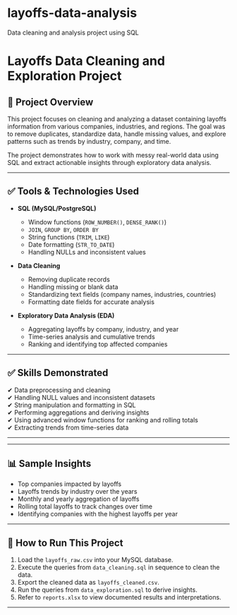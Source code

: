 # layoffs-data-analysis
Data cleaning and analysis project using SQL
# Layoffs Data Cleaning and Exploration Project

## 📂 Project Overview
This project focuses on cleaning and analyzing a dataset containing layoffs information from various companies, industries, and regions. The goal was to remove duplicates, standardize data, handle missing values, and explore patterns such as trends by industry, company, and time.

The project demonstrates how to work with messy real-world data using SQL and extract actionable insights through exploratory data analysis.

---

## ✅ Tools & Technologies Used
- **SQL (MySQL/PostgreSQL)**
  - Window functions (`ROW_NUMBER()`, `DENSE_RANK()`)
  - `JOIN`, `GROUP BY`, `ORDER BY`
  - String functions (`TRIM`, `LIKE`)
  - Date formatting (`STR_TO_DATE`)
  - Handling NULLs and inconsistent values

- **Data Cleaning**
  - Removing duplicate records
  - Handling missing or blank data
  - Standardizing text fields (company names, industries, countries)
  - Formatting date fields for accurate analysis

- **Exploratory Data Analysis (EDA)**
  - Aggregating layoffs by company, industry, and year
  - Time-series analysis and cumulative trends
  - Ranking and identifying top affected companies

---

## ✅ Skills Demonstrated
✔ Data preprocessing and cleaning  
✔ Handling NULL values and inconsistent datasets  
✔ String manipulation and formatting in SQL  
✔ Performing aggregations and deriving insights  
✔ Using advanced window functions for ranking and rolling totals  
✔ Extracting trends from time-series data

---


---

## 📊 Sample Insights
- Top companies impacted by layoffs
- Layoffs trends by industry over the years
- Monthly and yearly aggregation of layoffs
- Rolling total layoffs to track changes over time
- Identifying companies with the highest layoffs per year

---

## 📂 How to Run This Project
1. Load the `layoffs_raw.csv` into your MySQL database.
2. Execute the queries from `data_cleaning.sql` in sequence to clean the data.
3. Export the cleaned data as `layoffs_cleaned.csv`.
4. Run the queries from `data_exploration.sql` to derive insights.
5. Refer to `reports.xlsx` to view documented results and interpretations.

---
